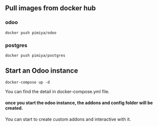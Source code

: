 ## Pull images from docker hub ##

### odoo ###

`docker push pimiya/odoo`

### postgres ###

`docker push pimiya/postgres`

## Start an Odoo instance ##

`docker-compose up -d`

You can find the detail in docker-compose.yml file.

#### once you start the odoo instance, the addons and config folder will be created. ####

You can start to create custom addons and interactive with it.



